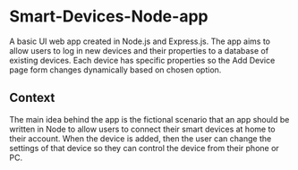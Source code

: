 # Smart-Devices-Node-app
A basic UI web app created in Node.js and Express.js. The app aims to allow users to log in new devices and their properties to a database of existing devices. Each device has specific properties so the Add Device page form changes dynamically based on chosen option.

## Context
The main idea behind the app is the fictional scenario that an app should be written in Node to allow users to connect their smart devices at home to their account. When the device is added, then the user can change the settings of that device so they can control the device from their phone or PC. 

